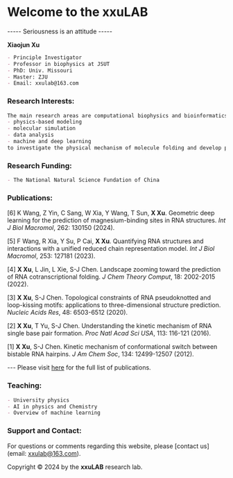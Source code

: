 # Welcome to the xxuLAB

----- Seriousness is an attitude -----

**Xiaojun Xu**
```markdown
- Principle Investigator
- Professor in biophysics at JSUT
- PhD: Univ. Missouri
- Master: ZJU
- Email: xxulab@163.com
```

### Research Interests:
```markdown
The main research areas are computational biophysics and bioinformatics, focusing on combining
- physics-based modeling
- molecular simulation
- data analysis
- machine and deep learning
to investigate the physical mechanism of molecule folding and develop predictive models for molecule structure and function.
```

### Research Funding:
```markdown
- The National Natural Science Fundation of China
```

### Publications:
[6] K Wang, Z Yin, C Sang, W Xia, Y Wang, T Sun, **X Xu**.
Geometric deep learning for the prediction of magnesium-binding sites in RNA structures.
_Int J Biol Macromol_, 262: 130150 (2024).

[5] F Wang, R Xia, Y Su, P Cai, **X Xu**.
Quantifying RNA structures and interactions with a unified reduced chain representation model.
_Int J Biol Macromol_, 253: 127181 (2023).

[4] **X Xu**, L Jin, L Xie, S-J Chen.
Landscape zooming toward the prediction of RNA cotranscriptional folding.
_J Chem Theory Comput_, 18: 2002-2015 (2022).

[3] **X Xu**, S-J Chen. 
Topological constraints of RNA pseudoknotted and loop-kissing motifs: applications to three-dimensional structure prediction.
_Nucleic Acids Res_, 48: 6503-6512 (2020).

[2] **X Xu**, T Yu, S-J Chen.
Understanding the kinetic mechanism of RNA single base pair formation.
_Proc Natl Acad Sci USA_, 113: 116-121 (2016).

[1] **X Xu**, S-J Chen.
Kinetic mechanism of conformational switch between bistable RNA hairpins.
_J Am Chem Soc_, 134: 12499-12507 (2012).

--- Please visit [here](https://scholar.google.com/citations?user=uGcQfO54orcC&hl=en) for the full list of publications.

### Teaching:
```markdown
- University physics
- AI in physics and Chemistry
- Overview of machine learning
```

### Support and Contact:

For questions or comments regarding this website, please [contact us](email: xxulab@163.com).

Copyright © 2024 by the **xxuLAB** research lab.
